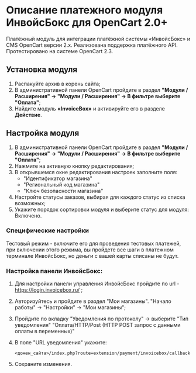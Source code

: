 # Описание платежного модуля ИнвойсБокс для OpenCart 2.0+

Платёжный модуль для интеграции платёжной системы «ИнвойсБокс» и CMS OpenCart версии 2.х. Реализована поддержка платёжного API. Протестировано на системе OpenCart 2.3.

## Установка модуля

1. Распакуйте архив в корень сайта;
2. В административной панели OpenCart пройдите в раздел <strong>"Модули / Расширения" -> "Модули / Расширения" -> В фильтре выберите "Оплата"</strong>;
3. Найдите модуль <strong>«InvoiceBox»</strong> и активируйте его в разделе <strong>Действие</strong>.

## Настройка модуля
1. В административной панели OpenCart пройдите в раздел <strong>"Модули / Расширения" -> "Модули / Расширения" -> В фильтре выберите "Оплата"</strong>;
2. Нажмите на активную кнопку редактирования;
3. В открывшемся окне редактирования настроек заполните поля:
    - "Идентификатор магазина"
    - "Региональный код магазина"
    - "Ключ безопасности магазина"
4. Настройте статусы заказов, выбирая для каждого статус из списка возможных;
5. Укажите порядок сортировки модуля и выберите статус для модуля: Включено.

### Специфические настройки 

Тестовый режим - включите его для проведения тестовых платежей, при включении этого режима, вы пройдете все шаги в платежном терминале ИнвойсБокс,
но деньги с вашей карты списаны не будут.

### Настройка панели ИнвойсБокс:

1. Для настройки панели управления ИнвойсБокс пройдите по url - https://login.invoicebox.ru/ ;
1. Авторизуйтесь и пройдите в раздел "Мои магазины". "Начало работы" -> "Настройки" -> "Мои магазины";
1. Пройдите по вкладку "Уведомления по протоколу" -> выберите "Тип уведомления" "Оплата/HTTP/Post (HTTP POST запрос с данными оплаты в переменных)"
1. В поле "URL уведомления" укажите:

    `<домен_сайта>/index.php?route=extension/payment/invoicebox/callback`

1. Сохраните изменения.
